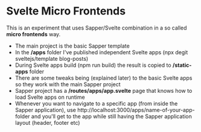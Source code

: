 # Svelte Micro Frontends

This is an experiment that uses Sapper/Svelte combination in a so called **micro frontends** way.

* The main project is the basic Sapper template
* In the **/apps** folder I've published independent Svelte apps (npx degit sveltejs/template blog-posts) 
* During Svelte apps build (npm run build) the result is copied to **/static-apps** folder
* There are some tweaks being (explained later) to the basic Svelte apps so they work with the main Sapper project
* Sapper project has a **/routes/apps/app.svelte** page that knows how to load Svelte apps on runtime
* Whenever you want to navigate to a specific app (from inside the Sapper application), use http://localhost:3000/apps/name-of-your-app-folder
and you'll get to the app while still having the Sapper application layout (header, footer etc)



